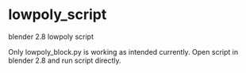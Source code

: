 # lowpoly_script

blender 2.8 lowpoly script

Only lowpoly_block.py is working as intended currently.
Open script in blender 2.8 and run script directly.
